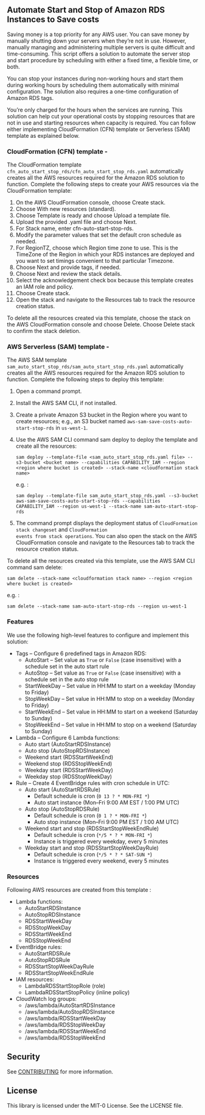 ## Automate Start and Stop of Amazon RDS Instances to Save costs

Saving money is a top priority for any AWS user. You can save money by manually shutting down your servers when they’re not in use. However, manually managing and administering multiple servers is quite difficult and time-consuming. This script offers a solution to automate the server stop and start procedure by scheduling with either a fixed time, a flexible time, or both. 

You can stop your instances during non-working hours and start them during working hours by scheduling them automatically with minimal configuration. The solution also requires a one-time configuration of Amazon RDS tags. 

You’re only charged for the hours when the services are running. This solution can help cut your operational costs by stopping resources that are not in use and starting resources when capacity is required.  You can follow either implementing CloudFormation (CFN) template or Serverless (SAM) template as explained below.

### CloudFormation (CFN) template -
The CloudFormation template <code>cfn_auto_start_stop_rds/cfn_auto_start_stop_rds.yaml</code> automatically creates all the AWS resources required for the Amazon RDS solution to function. Complete the following steps to create your AWS resources via the CloudFormation template:

1.	On the AWS CloudFormation console, choose Create stack.
2.	Choose With new resources (standard).
3.	Choose Template is ready and choose Upload a template file.
4.	Upload the provided .yaml file and choose Next.
5.	For Stack name, enter cfn-auto-start-stop-rds.
6.	Modify the parameter values that set the default cron schedule as needed. 
7.	For RegionTZ, choose which Region time zone to use. This is the TimeZone of the Region in which your RDS instances are deployed and you want to set timings convenient to that particular Timezone.
8.	Choose Next and provide tags, if needed.
9.	Choose Next and review the stack details.
10.	Select the acknowledgement check box because this template creates an IAM role and policy.
11.	Choose Create stack. 
12.	Open the stack and navigate to the Resources tab to track the resource creation status. 

To delete all the resources created via this template, choose the stack on the AWS CloudFormation console and choose Delete. Choose Delete stack to confirm the stack deletion.

### AWS Serverless (SAM) template -
The AWS SAM template <code>sam_auto_start_stop_rds/sam_auto_start_stop_rds.yaml</code> automatically creates all the AWS resources required for the Amazon RDS solution to function. Complete the following steps to deploy this template:

1.	Open a command prompt.
2.	Install the AWS SAM CLI, if not installed.
3.	Create a private Amazon S3 bucket in the Region where you want to create resources; e.g., an S3 bucket named <code>aws-sam-save-costs-auto-start-stop-rds</code> in <code>us-west-1</code>.
4.	Use the AWS SAM CLI command sam deploy to deploy the template and create all the resources: 

        sam deploy --template-file <sam_auto_start_stop_rds.yaml file> --s3-bucket <bucket name> --capabilities CAPABILITY_IAM --region <region where bucket is created> --stack-name <cloudformation stack name>
    e.g. : 
    
        sam deploy --template-file sam_auto_start_stop_rds.yaml --s3-bucket aws-sam-save-costs-auto-start-stop-rds --capabilities CAPABILITY_IAM --region us-west-1 --stack-name sam-auto-start-stop-rds
  
5. The command prompt displays the deployment status of <code>CloudFormation stack changeset</code> and <code>CloudFormation events from stack operations</code>. You can also open the stack on the AWS CloudFormation console and navigate to the Resources tab to track the resource creation status.

To delete all the resources created via this template, use the AWS SAM CLI command sam delete: 

    sam delete --stack-name <cloudformation stack name> --region <region where bucket is created>

e.g. :

    sam delete --stack-name sam-auto-start-stop-rds --region us-west-1


### Features
We use the following high-level features to configure and implement this solution:

*	Tags – Configure 6 predefined tags in Amazon RDS:
    *	AutoStart – Set value as <code>True</code> or <code>False</code> (case insensitive) with a schedule set in the auto start rule
    *	AutoStop – Set value as <code>True</code> or <code>False</code> (case insensitive) with a schedule set in the auto stop rule
    * StartWeekDay – Set value in HH:MM to start on a weekday (Monday to Friday)
    * StopWeekDay – Set value in HH:MM to stop on a weekday (Monday to Friday)
    *	StartWeekEnd – Set value in HH:MM to start on a weekend (Saturday to Sunday)
    *	StopWeekEnd – Set value in HH:MM to stop on a weekend (Saturday to Sunday)
*	Lambda – Configure 6 Lambda functions:
    *	Auto start (AutoStartRDSInstance)
    *	Auto stop (AutoStopRDSInstance)
    *	Weekend start (RDSStartWeekEnd)
    *	Weekend stop (RDSStopWeekEnd)
    *	Weekday start (RDSStartWeekDay)
    *	Weekday stop (RDSStopWeekDay)
*	Rule – Create 4 EventBridge rules with cron schedule in UTC:
    *	Auto start (AutoStartRDSRule)
        *	Default schedule is cron (<code>0 13 ? * MON-FRI *</code>)
        *	Auto start instance (Mon–Fri 9:00 AM EST / 1:00 PM UTC)
    *	Auto stop (AutoStopRDSRule)
        *	Default schedule is cron (<code>0 1 ? * MON-FRI *</code>)
        *	Auto stop instance (Mon–Fri 9:00 PM EST / 1:00 AM UTC)
    *	Weekend start and stop (RDSStartStopWeekEndRule)
        *	Default schedule is cron (<code>*/5 * ? * MON-FRI *</code>)
        *	Instance is triggered every weekday, every 5 minutes
    *	Weekday start and stop (RDSStartStopWeekDayRule)
        *	Default schedule is cron (<code>*/5 * ? * SAT-SUN *</code>)
        *	Instance is triggered every weekend, every 5 minutes


### Resources
Following AWS resources are created from this template :
  *	Lambda functions:
      *	AutoStartRDSInstance
      *	AutoStopRDSInstance
      *	RDSStartWeekDay
      *	RDSStopWeekDay
      *	RDSStartWeekEnd
      *	RDSStopWeekEnd
  *	EventBridge rules:
      *	AutoStartRDSRule
      *	AutoStopRDSRule
      *	RDSStartStopWeekDayRule
      *	RDSStartStopWeekEndRule
  *	IAM resources:
      *	LambdaRDSStartStopRole (role)
      *	LambdaRDSStartStopPolicy (inline policy)
  *	CloudWatch log groups:
      *	/aws/lambda/AutoStartRDSInstance
      *	/aws/lambda/AutoStopRDSInstance
      *	/aws/lambda/RDSStartWeekDay
      *	/aws/lambda/RDSStopWeekDay
      *	/aws/lambda/RDSStartWeekEnd
      *	/aws/lambda/RDSStopWeekEnd


## Security

See [CONTRIBUTING](CONTRIBUTING.md#security-issue-notifications) for more information.

## License

This library is licensed under the MIT-0 License. See the LICENSE file.

